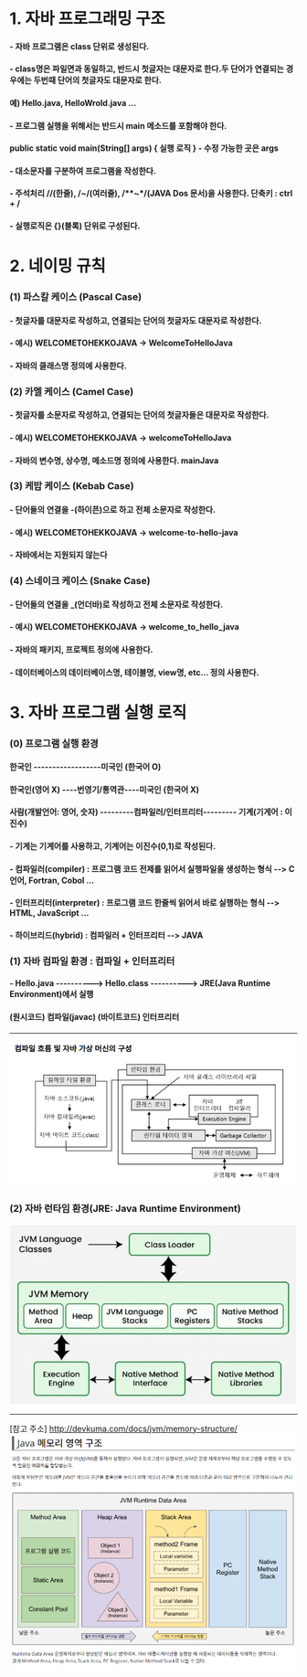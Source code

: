 # 1. 자바 프로그래밍 구조
#### - 자바 프로그램은 class 단위로 생성된다. 
#### - class명은 파일면과 동일하고, 반드시 첫글자는 대문자로 한다.두 단어가 연결되는 경우에는 두번때 단어의 첫글자도 대문자로 한다.
#### 	예) Hello.java, HelloWrold.java ...
#### - 프로그램 실행을 위해서는 반드시 main 메소드를 포함해야 한다.
####	public static void main(String[] args) { 실행 로직 } - 수정 가능한 곳은 args
#### - 대소문자를 구분하여 프로그램을 작성한다.
#### - 주석처리 //(한줄), /*~*/(여러줄), /**~*/(JAVA Dos 문서)을 사용한다. 단축키 : ctrl + /
#### - 실행로직은 {}(블록) 단위로 구성된다.

# 2. 네이밍 규칙
### (1) 파스칼 케이스 (Pascal Case)
#### - 첫글자를 대문자로 작성하고, 연결되는 단어의 첫글자도 대문자로 작성한다.
#### - 예시) WELCOMETOHEKKOJAVA -> WelcomeToHelloJava
#### - 자바의 클래스명 정의에 사용한다.

### (2) 카멜 케이스 (Camel Case)
#### - 첫글자를 소문자로 작성하고, 연결되는 단어의 첫글자들은 대문자로 작성한다.
#### - 예시) WELCOMETOHEKKOJAVA -> welcomeToHelloJava
#### - 자바의 변수명, 상수명, 메소드명 정의에 사용한다. mainJava

### (3) 케밥 케이스 (Kebab Case)
#### - 단어들의 연결을 -(하이픈)으로 하고 전체 소문자로 작성한다.
#### - 예시) WELCOMETOHEKKOJAVA -> welcome-to-hello-java
#### - 자바에서는 지원되지 않는다

### (4) 스네이크 케이스 (Snake Case) 
#### - 단어들의 연결을 _(언더바)로 작성하고 전체 소문자로 작성한다.
#### - 예시) WELCOMETOHEKKOJAVA -> welcome_to_hello_java
#### - 자바의 패키지, 프로젝트 정의에 사용한다.
#### - 데이터베이스의 데이터베이스명, 테이블명, view명, etc... 정의 사용한다.

# 3. 자바 프로그램 실행 로직
### (0) 프로그램 실행 환경
#### 한국인      ------------------미국인 (한국어 O)
#### 한국인(영어 X) ----번영기/통역관----미국인 (한국어 X)

#### 사람(개발언어: 영어, 숫자) ---------컴파일러/인터프리터--------- 기계(기게어 : 이진수)

#### - 기계는 기계어를 사용하고, 기계어는 이진수(0,1)로 작성된다.
#### - 컴파일러(compiler) : 프로그램 코드 전제를 읽어서 실행파일을 생성하는 형식 --> C언어, Fortran, Cobol ...
#### - 인터프리터(interpreter) : 프로그램 코드 한줄씩 읽어서 바로 실행하는 형식 --> HTML, JavaScript ...
#### - 하이브리드(hybrid) : 컴파일러 + 인터프리터 --> JAVA 

### (1) 자바 컴파일 환경 : 컴파일 + 인터프리터

#### - Hello.java ----------> Hello.class ----------> JRE(Java Runtime Environment)에서 실행
####   (원시코드)   컴파일(javac)  (바이트코드)    인터프리터
---
<img src="../md_images/01_jvm.png" wigth="60%" />

### (2) 자바 런타임 환경(JRE: Java Runtime Environment)
<img src="../md_images/02_jre.png" wigth="100%" />

----

[참고 주소] http://devkuma.com/docs/jvm/memory-structure/
<img src="../md_images/02_jvm.png" wigth="60%" />